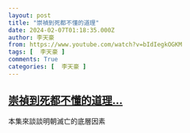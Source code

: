 ```yaml
---
layout: post
title: "崇禎到死都不懂的道理"
date: 2024-02-07T01:18:35.000Z
author: 李天豪
from: https://www.youtube.com/watch?v=bIdIegkOGKM
tags: [  李天豪 ]
comments: True
categories: [  李天豪 ]
---
```

<!--1707268715000-->
[崇禎到死都不懂的道理...](https://www.youtube.com/watch?v=bIdIegkOGKM)
------

<div>
本集來談談明朝滅亡的底層因素
</div>
